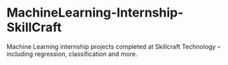 # MachineLearning-Internship-SkillCraft
Machine Learning internship projects completed at Skillcraft Technology – including regression, classification and more.
